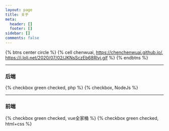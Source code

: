 ```yaml
---
layout: page
title: 关于
meta:
  header: []
  footer: []
sidebar: []
comments: false
---
```


{% btns center circle %}
{% cell chenwuai, https://chenchenwuai.github.io/, https://i.loli.net/2020/07/02/JKNsSczEb68Rlvj.gif %}
{% endbtns %}

---

### 后端
{% checkbox green checked, php %}
{% checkbox, NodeJs %}

---
### 前端
{% checkbox green checked, vue全家桶 %}
{% checkbox green checked, html+css %}
